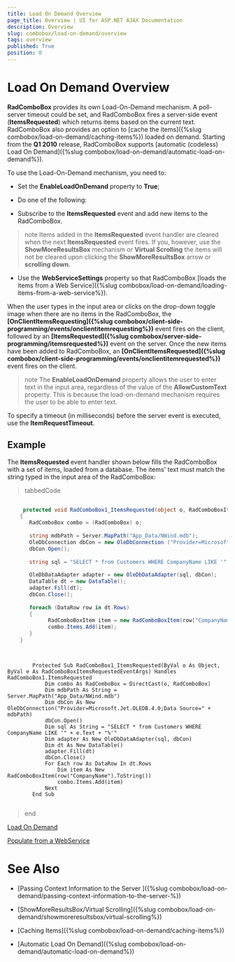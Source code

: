 ```yaml
---
title: Load On Demand Overview
page_title: Overview | UI for ASP.NET AJAX Documentation
description: Overview
slug: combobox/load-on-demand/overview
tags: overview
published: True
position: 0
---
```


# Load On Demand Overview



__RadComboBox__ provides its own Load-On-Demand mechanism. A poll-server timeout could be set, and RadComboBox fires a server-side event (__ItemsRequested__) which returns items based on the current text. RadComboBox also provides an option to [cache the items]({%slug combobox/load-on-demand/caching-items%}) loaded on demand. Starting from the __Q1 2010__ release, RadComboBox supports [automatic (codeless) Load On Demand]({%slug combobox/load-on-demand/automatic-load-on-demand%}).

To use the Load-On-Demand mechanism, you need to:

* Set the __EnableLoadOnDemand__ property to __True__;

* Do one of the following:

* Subscribe to the __ItemsRequested__ event and add new items to the RadComboBox.

>note Items added in the __ItemsRequested__ event handler are cleared when the next __ItemsRequested__ event fires. If you, however, use the __ShowMoreResultsBox__ mechanism or __Virtual Scrolling__ the items will not be cleared upon clicking the __ShowMoreResultsBox__ arrow or __scrolling down.__ 
>


* Use the __WebServiceSettings__ property so that RadComboBox [loads the items from a Web Service]({%slug combobox/load-on-demand/loading-items-from-a-web-service%}).

When the user types in the input area or clicks on the drop-down toggle image when there are no items in the RadComboBox, the __[OnClientItemsRequesting]({%slug combobox/client-side-programming/events/onclientitemrequesting%})__ event fires on the client, followed by an __[ItemsRequested]({%slug combobox/server-side-programming/itemsrequested%})__ event on the server. Once the new items have been added to RadComboBox, an __[OnClientItemsRequested]({%slug combobox/client-side-programming/events/onclientitemrequested%})__ event fires on the client.

>note The __EnableLoadOnDemand__ property allows the user to enter text in the input area, regardless of the value of the __AllowCustomText__ property. This is because the load-on-demand mechanism requires the user to be able to enter text.
>


To specify a timeout (in milliseconds) before the server event is executed, use the __ItemRequestTimeout__.

## Example

The __ItemsRequested__ event handler shown below fills the RadComboBox with a set of items, loaded from a database. The items' text must match the string typed in the input area of the RadComboBox:

>tabbedCode

````C#
	
	 protected void RadComboBox1_ItemsRequested(object o, RadComboBoxItemsRequestedEventArgs e)
	{
	   RadComboBox combo = (RadComboBox) o;
	
	   string mdbPath = Server.MapPath("App_Data/NWind.mdb");
	   OleDbConnection dbCon = new OleDbConnection ("Provider=Microsoft.Jet.OLEDB.4.0;Data Source=" + mdbPath);
	   dbCon.Open();
	
	   string sql = "SELECT * from Customers WHERE CompanyName LIKE '" + e.Text + "%'";
	
	   OleDbDataAdapter adapter = new OleDbDataAdapter(sql, dbCon);
	   DataTable dt = new DataTable();
	   adapter.Fill(dt);
	   dbCon.Close();
	
	   foreach (DataRow row in dt.Rows)
	   {
	         RadComboBoxItem item = new RadComboBoxItem(row["CompanyName"].ToString());
	         combo.Items.Add(item);
	   }
	}
	          
````
````VB.NET
	     
	    Protected Sub RadComboBox1_ItemsRequested(ByVal o As Object, ByVal e As RadComboBoxItemsRequestedEventArgs) Handles RadComboBox1.ItemsRequested
	        Dim combo As RadComboBox = DirectCast(o, RadComboBox)
	        Dim mdbPath As String = Server.MapPath("App_Data/NWind.mdb")
	        Dim dbCon As New OleDbConnection("Provider=Microsoft.Jet.OLEDB.4.0;Data Source=" + mdbPath)
	        dbCon.Open()
	        Dim sql As String = "SELECT * from Customers WHERE CompanyName LIKE '" + e.Text + "%'"
	        Dim adapter As New OleDbDataAdapter(sql, dbCon)
	        Dim dt As New DataTable()
	        adapter.Fill(dt)
	        dbCon.Close()
	        For Each row As DataRow In dt.Rows
	            Dim item As New RadComboBoxItem(row("CompanyName").ToString())
	            combo.Items.Add(item)
	        Next
	    End Sub
	
````
>end

[Load On Demand](http://demos.telerik.com/aspnet-ajax/combobox/examples/populatingwithdata/autocompletesql/defaultcs.aspx)

[Populate from a WebService](http://demos.telerik.com/aspnet-ajax/combobox/examples/loadondemand/wcf/defaultcs.aspx)

# See Also

 * [Passing Context Information to the Server ]({%slug combobox/load-on-demand/passing-context-information-to-the-server-%})

 * [ShowMoreResultsBox/Virtual Scrolling]({%slug combobox/load-on-demand/showmoreresultsbox/virtual-scrolling%})

 * [Caching Items]({%slug combobox/load-on-demand/caching-items%})

 * [Automatic Load On Demand]({%slug combobox/load-on-demand/automatic-load-on-demand%})
